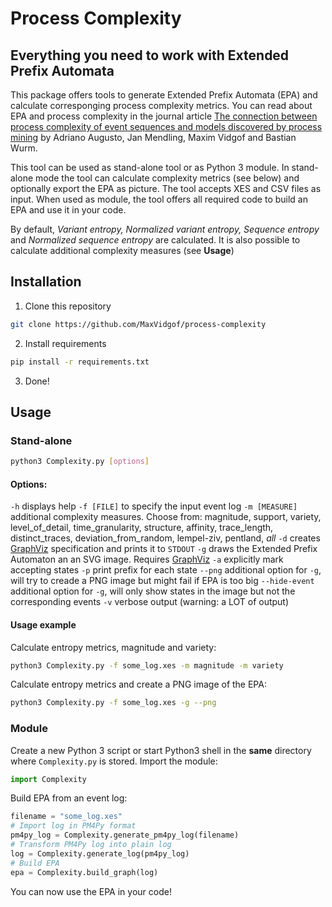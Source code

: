 # Process Complexity
## Everything you need to work with Extended Prefix Automata

This package offers tools to generate Extended Prefix Automata (EPA) and calculate corresponging process complexity metrics. You can read about EPA and process complexity in the journal article [The connection between process complexity of event sequences and models discovered by process mining](https://www.sciencedirect.com/science/article/pii/S0020025522002997) by Adriano Augusto, Jan Mendling, Maxim Vidgof and Bastian Wurm.

This tool can be used as stand-alone tool or as Python 3 module. In stand-alone mode the tool can calculate complexity metrics (see below) and optionally export the EPA as picture. The tool accepts XES and CSV files as input. When used as module, the tool offers all required code to build an EPA and use it in your code.

By default, *Variant entropy, Normalized variant entropy, Sequence entropy* and *Normalized sequence entropy* are calculated. It is also possible to calculate additional complexity measures (see **Usage**)

## Installation
1. Clone this repository
```sh
git clone https://github.com/MaxVidgof/process-complexity
```
2. Install requirements
```sh
pip install -r requirements.txt
```
3. Done!

## Usage

### Stand-alone
```sh
python3 Complexity.py [options]
```

#### Options:
```-h``` displays help
```-f [FILE]``` to specify the input event log
```-m [MEASURE]``` additional complexity measures. Choose from: magnitude, support, variety, level_of_detail, time_granularity, structure, affinity, trace_length, distinct_traces, deviation_from_random, lempel-ziv, pentland, *all*
```-d``` creates [GraphViz](https://graphviz.org/) specification and prints it to ```STDOUT```
```-g``` draws the Extended Prefix Automaton an an SVG image. Requires [GraphViz](https://graphviz.org/)
```-a``` explicitly mark accepting states
```-p``` print prefix for each state
```--png``` additional option for ```-g```, will try to creade a PNG image but might fail if EPA is too big
```--hide-event``` additional option for ```-g```, will only show states in the image but not the corresponding events
```-v``` verbose output (warning: a LOT of output)

#### Usage example
Calculate entropy metrics, magnitude and variety:
```sh
python3 Complexity.py -f some_log.xes -m magnitude -m variety
```
Calculate entropy metrics and create a PNG image of the EPA:
```sh
python3 Complexity.py -f some_log.xes -g --png
```

### Module
Create a new Python 3 script or start Python3 shell in the **same** directory where ```Complexity.py``` is stored.
Import the module:
```python
import Complexity
```
Build EPA from an event log:
```python
filename = "some_log.xes"
# Import log in PM4Py format
pm4py_log = Complexity.generate_pm4py_log(filename)
# Transform PM4Py log into plain log
log = Complexity.generate_log(pm4py_log) 
# Build EPA
epa = Complexity.build_graph(log)
```
You can now use the EPA in your code!
